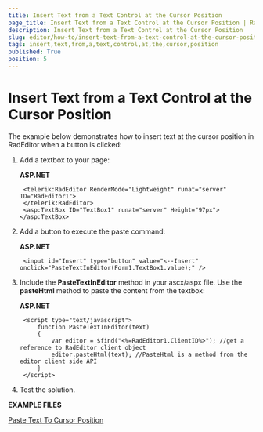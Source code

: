 ```yaml
---
title: Insert Text from a Text Control at the Cursor Position
page_title: Insert Text from a Text Control at the Cursor Position | RadEditor for ASP.NET AJAX Documentation
description: Insert Text from a Text Control at the Cursor Position
slug: editor/how-to/insert-text-from-a-text-control-at-the-cursor-position
tags: insert,text,from,a,text,control,at,the,cursor,position
published: True
position: 5
---
```


# Insert Text from a Text Control at the Cursor Position

The example below demonstrates how to insert text at the cursor position in RadEditor when a button is clicked:

1. Add a textbox to your page:

	**ASP.NET**
	
		<telerik:RadEditor RenderMode="Lightweight" runat="server" ID="RadEditor1">
		</telerik:RadEditor>
		<asp:TextBox ID="TextBox1" runat="server" Height="97px"></asp:TextBox>

1. Add a button to execute the paste command:

	**ASP.NET**

		<input id="Insert" type="button" value="<--Insert" onclick="PasteTextInEditor(Form1.TextBox1.value);" />


1. Include the **PasteTextInEditor** method in your ascx/aspx file. Use the **pasteHtml** method to paste the content from the textbox:

	**ASP.NET**
	
	    <script type="text/javascript">
	        function PasteTextInEditor(text)
	        {
	            var editor = $find("<%=RadEditor1.ClientID%>"); //get a reference to RadEditor client object    
	            editor.pasteHtml(text); //PasteHtml is a method from the editor client side API
	        }
	    </script>


1. Test the solution.

**EXAMPLE FILES**

[Paste Text To Cursor Position](https://www.telerik.com/ArticleFileDownload.aspx?I=r8w&G=euY)
